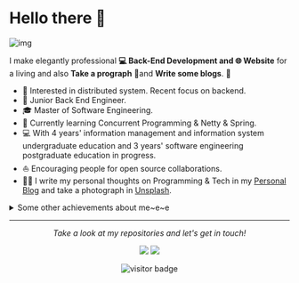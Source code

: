 # Hello there 👋

![img](media/header.png)

I make elegantly professional **💻 Back-End Development and 🌐 Website** for a living and also **Take a prograph** 🌱and **Write some blogs**. 🌈    

- 🧐   Interested in distributed system. Recent focus on backend.
- 💼   Junior Back End Engineer.
- 🎓   Master of Software Engineering.
- 🎉   Currently learning Concurrent Programming & Netty & Spring.
- 💻   With 4 years' information management and information system undergraduate education and 3 years' software engineering postgraduate education in progress.
- ⛵   Encouraging people for open source collaborations.
- ✍🏻   I write my personal thoughts on Programming & Tech in my [Personal Blog](https://ricear.com) and take a photograph in [Unsplash](https://unsplash.com/@ricear).

<details>
  <summary>Some other achievements about me~e~e</summary>
  <br>


* 👑   Some GitHub statistical reports:

<p align="center">
<img align="center" src="https://github-readme-stats.vercel.app/api/top-langs/?username=ricear&hide_langs_below=1&theme=default&line_height=27&layout=compact" />
<img align="center" src="https://github-readme-stats.vercel.app/api?username=ricear&show_icons=true&count_private=true&include_all_commits=true&line_height=21" alt="Ricear's Github Stats" />
<img align="center" src="https://github-profile-trophy.vercel.app/?username=ricear&column=7" alt="Ricear's Github Trophy" />
</p>


</details>

<hr>
<p align="center">
  <i>Take a look at my repositories and let's get in touch!</i>

<p align="center">
<a href= "https://unsplash.com/@ricear"><img src="https://img.icons8.com/material-outlined/27/000000/unsplash.png"/></a>
<a href= "https://ricear.com"><img src="https://img.icons8.com/material-outlined/27/000000/geography.png"/></a>
</p>

<p  align="center">
<!--<img src="https://visitor-badge.glitch.me/badge?page_id=halfrost.halfrost" alt="visitor badge"/>-->
<img src="https://visitor-badge.laobi.icu/badge?page_id=ricear.ricear" alt="visitor badge"/>       
</p>
